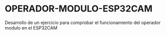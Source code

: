 # OPERADOR-MODULO-ESP32CAM
Desarrollo de un ejercicio para comprobar el funcionamiento del operador modulo en el ESP32CAM
